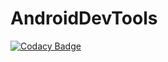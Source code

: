 # AndroidDevTools
[![Codacy Badge](https://api.codacy.com/project/badge/Grade/12db15e5cf4344f3b38ca11e1cbc68aa)](https://www.codacy.com/app/livinmathew99/AndroidDevTools?utm_source=github.com&utm_medium=referral&utm_content=Livin21/AndroidDevTools&utm_campaign=badger)